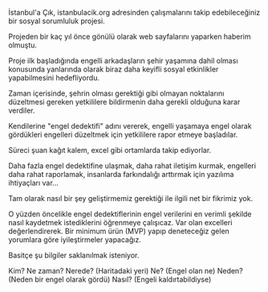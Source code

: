 İstanbul'a Çık, istanbulacik.org adresinden çalışmalarını takip edebileceğiniz bir sosyal sorumluluk projesi.

Projeden bir kaç yıl önce gönülü olarak web sayfalarını yaparken haberim olmuştu.

Proje ilk başladığında engelli arkadaşların şehir yaşamına dahil olması konusunda yanlarında olarak biraz daha keyifli sosyal etkinlikler yapabilmesini hedefliyordu.

Zaman içerisinde, şehrin olması gerektiği gibi olmayan noktalarını düzeltmesi gereken yetkililere bildirmenin daha gerekli olduğuna karar verdiler.

Kendilerine "engel dedektifi" adını vererek, engelli yaşamaya engel olarak gördükleri engelleri düzeltmek için yetkililere rapor etmeye başladılar.

Süreci şuan kağıt kalem, excel gibi ortamlarda takip ediyorlar.

Daha fazla engel dedektifine ulaşmak, daha rahat iletişim kurmak, engelleri daha rahat raporlamak, insanlarda farkındalığı arttırmak için yazılıma ihtiyaçları var...

Tam olarak nasıl bir şey geliştirmemiz gerektiği ile ilgili net bir fikrimiz yok.

O yüzden öncelikle engel dedektiflerinin engel verilerini en verimli şekilde nasıl kaydetmek istediklerini öğrenmeye çalışıcaz.
Var olan excelleri değerlendirerek. Bir minimum ürün (MVP) yapıp deneteceğiz gelen yorumlara göre iyileştirmeler yapacağız.

Basitçe şu bilgiler saklanılmak isteniyor.

Kim?
Ne zaman?
Nerede? (Haritadaki yeri)
Ne? (Engel olan ne)
Neden? (Neden bir engel olarak gördü)
Nasıl? (Engeli kaldırtabildiyse)
